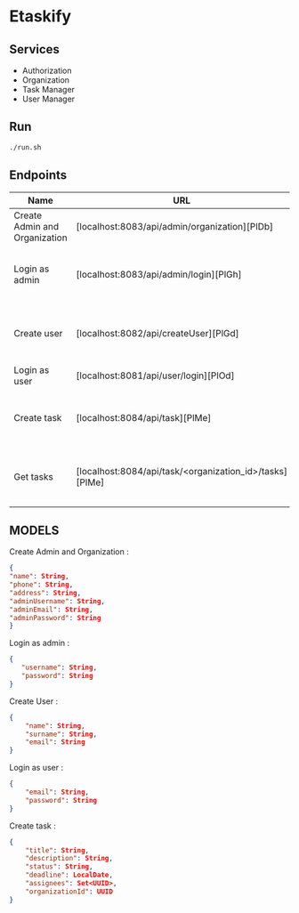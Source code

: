 # Etaskify
## Services

- Authorization
- Organization
- Task Manager
- User Manager

## Run


```sh
./run.sh
```

## Endpoints


| Name | URL | Note |
| ------ | ------ | ------ |
| Create Admin and Organization | [localhost:8083/api/admin/organization][PlDb] | POST |
| Login as admin | [localhost:8083/api/admin/login][PlGh] | POST (Bearer admin token required) |
| Create user | [localhost:8082/api/createUser][PlGd] |  POST (Bearer admin token required)|
| Login as user | [localhost:8081/api/user/login][PlOd] | POST |
| Create task | [localhost:8084/api/task][PlMe] | POST (Bearer user token required) |
| Get tasks | [localhost:8084/api/task/<organization_id>/tasks][PlMe] | GET (Bearer user token required) |

## MODELS


Create Admin and Organization :
```json
{
"name": String,
"phone": String,
"address": String,
"adminUsername": String,
"adminEmail": String,
"adminPassword": String
}
```

Login as admin :
```json
{
   "username": String,
   "password": String
}
```

Create User :
```json
{
	"name": String,
	"surname": String,
	"email": String
}
```

Login as user :
```json
{
	"email": String,
	"password": String
}
```

Create task :
```json
{
	"title": String,
	"description": String,
	"status": String,
	"deadline": LocalDate,
	"assignees": Set<UUID>,
	"organizationId": UUID
}
```

